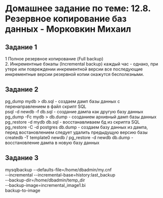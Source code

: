 # Домашнее задание по теме: 12.8. Резервное копирование баз данных - Морковкин Михаил
## Задание 1
 1 Полное резервное копирование (Full backup) \
 2. Инкрементные бэкапы (Incremental backup) каждый час - однако, при утере или повреждении инкрементной версии все последующие инкрементные версии резервной копии окажутся бесполезными.

 ## Задание 2
 pg_dump mydb > db.sql - создаем дамп базы данных с перенаправлением в файл скрипт SQL \
 psql -d newdb -f db.sql - создание дампа как другую базу данных \
 pg_dump -Fc mydb > db.dump - созданием архивный дамп базы данных \
 pg_restore -d mydb db.sql - восстанавливаем бд из скрипта SQL \
 pg_restore -C -d postgres db.dump - создаем базу данных из дампа, перед востановлением следует удалить предыдущую версию базы \
 createdb -T template0 newdb / pg_restore -d newdb db.dump  - восстановление дампа в новую базу данных

## Задание 3
mysqlbackup --defaults-file=/home/dbadmin/my.cnf \
  --incremental --incremental-base=history:last_backup \
  --backup-dir=/home/dbadmin/temp_dir \
  --backup-image=incremental_image1.bi \
   backup-to-image

